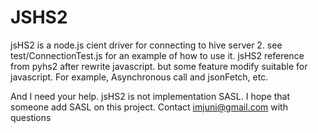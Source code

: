 JSHS2
=====

jsHS2 is a node.js cient driver for connecting to hive server 2. see test/ConnectionTest.js
for an example of how to use it. jsHS2 reference from pyhs2 after rewrite javascript. but some
feature modify suitable for javascript. For example, Asynchronous call and jsonFetch, etc.

And I need your help. jsHS2 is not implementation SASL. I hope that someone add SASL on this project.
Contact imjuni@gmail.com with questions